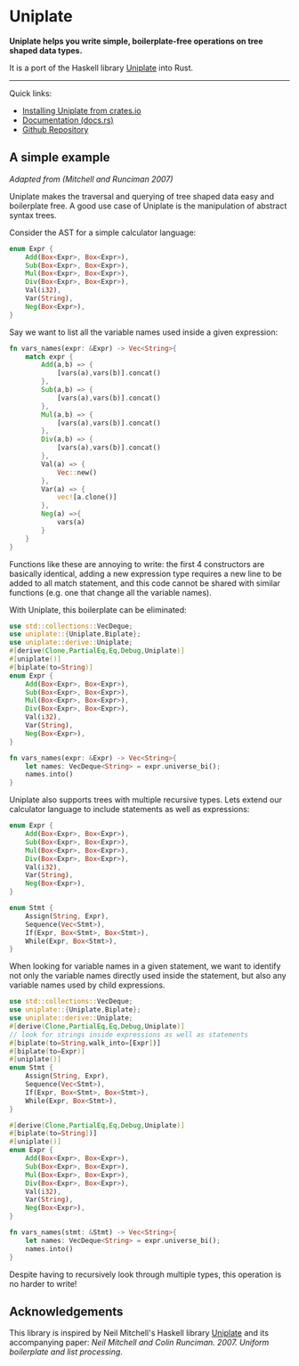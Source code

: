 # Uniplate

**Uniplate helps you write simple, boilerplate-free operations on tree shaped
data types.**

It is a port of the Haskell library [Uniplate](https://hackage.haskell.org/package/uniplate) into Rust.

----

Quick links:

* [Installing Uniplate from crates.io](https://crates.io/crates/uniplate/0.2.3)
* [Documentation (docs.rs)](https://docs.rs/uniplate/0.2.3)
* [Github Repository](https://github.com/conjure-cp/uniplate)

## A simple example

*Adapted from (Mitchell and Runciman 2007)*

Uniplate makes the traversal and querying of tree shaped data easy and
boilerplate free. A good use case of Uniplate is the manipulation of abstract
syntax trees.

Consider the AST for a simple calculator language:

```rust
enum Expr {
    Add(Box<Expr>, Box<Expr>),
    Sub(Box<Expr>, Box<Expr>),
    Mul(Box<Expr>, Box<Expr>),
    Div(Box<Expr>, Box<Expr>),
    Val(i32),
    Var(String),
    Neg(Box<Expr>),
}
```

Say we want to list all the variable names used inside a given expression:
                                                                                               
```rust
fn vars_names(expr: &Expr) -> Vec<String>{
    match expr {
        Add(a,b) => {
            [vars(a),vars(b)].concat()
        },
        Sub(a,b) => {
            [vars(a),vars(b)].concat()
        },
        Mul(a,b) => {
            [vars(a),vars(b)].concat()
        },
        Div(a,b) => {
            [vars(a),vars(b)].concat()
        },
        Val(a) => {
            Vec::new()
        },
        Var(a) => {
            vec![a.clone()]
        },
        Neg(a) =>{
            vars(a)
        }
    }
}
```

Functions like these are annoying to write: the first 4 constructors are
basically identical, adding a new expression type requires a new line to be
added to all match statement, and this code cannot be shared with similar
functions (e.g. one that change all the variable names).

With Uniplate, this boilerplate can be eliminated:

```rust
use std::collections::VecDeque;
use uniplate::{Uniplate,Biplate};
use uniplate::derive::Uniplate;
#[derive(Clone,PartialEq,Eq,Debug,Uniplate)]
#[uniplate()]
#[biplate(to=String)]
enum Expr {
    Add(Box<Expr>, Box<Expr>),
    Sub(Box<Expr>, Box<Expr>),
    Mul(Box<Expr>, Box<Expr>),
    Div(Box<Expr>, Box<Expr>),
    Val(i32),
    Var(String),
    Neg(Box<Expr>),
}

fn vars_names(expr: &Expr) -> Vec<String>{
    let names: VecDeque<String> = expr.universe_bi();
    names.into()
}
```


Uniplate also supports trees with multiple recursive types. Lets extend our
calculator language to include statements as well as expressions:

```rust
enum Expr {
    Add(Box<Expr>, Box<Expr>),
    Sub(Box<Expr>, Box<Expr>),
    Mul(Box<Expr>, Box<Expr>),
    Div(Box<Expr>, Box<Expr>),
    Val(i32),
    Var(String),
    Neg(Box<Expr>),
}

enum Stmt {
    Assign(String, Expr),
    Sequence(Vec<Stmt>),
    If(Expr, Box<Stmt>, Box<Stmt>),
    While(Expr, Box<Stmt>),
}
```


When looking for variable names in a given statement, we want to identify not
only the variable names directly used inside the statement, but also any
variable names used by child expressions.


```rust
use std::collections::VecDeque;
use uniplate::{Uniplate,Biplate};
use uniplate::derive::Uniplate;
#[derive(Clone,PartialEq,Eq,Debug,Uniplate)]
// look for strings inside expressions as well as statements 
#[biplate(to=String,walk_into=[Expr])]
#[biplate(to=Expr)]
#[uniplate()]
enum Stmt {
    Assign(String, Expr),
    Sequence(Vec<Stmt>),
    If(Expr, Box<Stmt>, Box<Stmt>),
    While(Expr, Box<Stmt>),
}

#[derive(Clone,PartialEq,Eq,Debug,Uniplate)]
#[biplate(to=String])]
#[uniplate()]
enum Expr {
    Add(Box<Expr>, Box<Expr>),
    Sub(Box<Expr>, Box<Expr>),
    Mul(Box<Expr>, Box<Expr>),
    Div(Box<Expr>, Box<Expr>),
    Val(i32),
    Var(String),
    Neg(Box<Expr>),
}

fn vars_names(stmt: &Stmt) -> Vec<String>{
    let names: VecDeque<String> = expr.universe_bi();
    names.into()
}

```

Despite having to recursively look through multiple types, this operation is
no harder to write!


## Acknowledgements

This library is inspired by Neil Mitchell's Haskell library
[Uniplate](https://hackage.haskell.org/package/uniplate) and its accompanying
paper: *Neil Mitchell and Colin Runciman. 2007. Uniform boilerplate and list
processing*.


